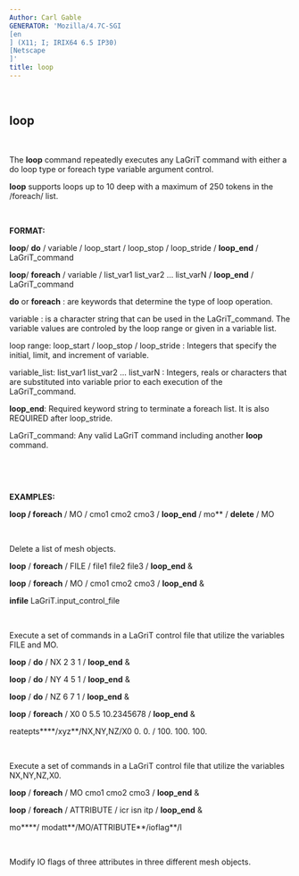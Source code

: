 ```yaml
---
Author: Carl Gable
GENERATOR: 'Mozilla/4.7C-SGI 
[en
] (X11; I; IRIX64 6.5 IP30) 
[Netscape
]'
title: loop
---
```


 

loop
----

 

 The **loop** command repeatedly executes any LaGriT command with
 either a do loop type or foreach type variable argument control.

 **loop** supports loops up to 10 deep with a maximum of 250 tokens in
 the /foreach/ list.



 

**FORMAT:**

 **loop**/ **do** / variable / loop\_start / loop\_stop / loop\_stride
 / **loop\_end** / LaGriT\_command

 **loop**/ **foreach** / variable / list\_var1 list\_var2 ...
 list\_varN / **loop\_end** / LaGriT\_command

 **do** or **foreach** : are keywords that determine the type of loop
 operation.

 variable : is a character string that can be used in the
 LaGriT\_command. The variable values are controled by the loop range
 or given in a variable list.

 loop range: loop\_start / loop\_stop / loop\_stride : Integers that
 specify the initial, limit, and increment of variable.

 variable\_list: list\_var1 list\_var2 ... list\_varN : Integers, reals
 or characters that are substituted into variable prior to each
 execution of the LaGriT\_command.

 **loop\_end**: Required keyword string to terminate a foreach list. It
 is also REQUIRED after loop\_stride.

 LaGriT\_command: Any valid LaGriT command including another **loop**
 command.

  

  

**EXAMPLES:**

 **loop / foreach** / MO / cmo1 cmo2 cmo3 / **loop\_end** / mo** /
 **delete** / MO

  

 Delete a list of mesh objects.

 **loop** / **foreach** / FILE / file1 file2 file3 / **loop\_end** &

 **loop** / **foreach** / MO / cmo1 cmo2 cmo3 / **loop\_end** &

 **infile** LaGriT.input\_control\_file

  

 Execute a set of commands in a LaGriT control file that utilize the
 variables FILE and MO.

 

 **loop** / **do** / NX 2 3 1 / **loop\_end** &

 **loop** / **do** / NY 4 5 1 / **loop\_end** &

 **loop** / **do** / NZ 6 7 1 / **loop\_end** &

 **loop** / **foreach** / X0 0 5.5 10.2345678 / **loop\_end** &

 reatepts****/xyz**/NX,NY,NZ/X0 0. 0. / 100. 100. 100.

  

 Execute a set of commands in a LaGriT control file that utilize the
 variables NX,NY,NZ,X0.

 **loop** / **foreach** / MO cmo1 cmo2 cmo3 / **loop\_end** &

 **loop** / **foreach** / ATTRIBUTE / icr isn itp / **loop\_end** &

 mo****/ modatt**/MO/ATTRIBUTE**/ioflag**/l

  

 Modify IO flags of three attributes in three different mesh objects.

[](../demos/trans/test/md/main_trans.md)
